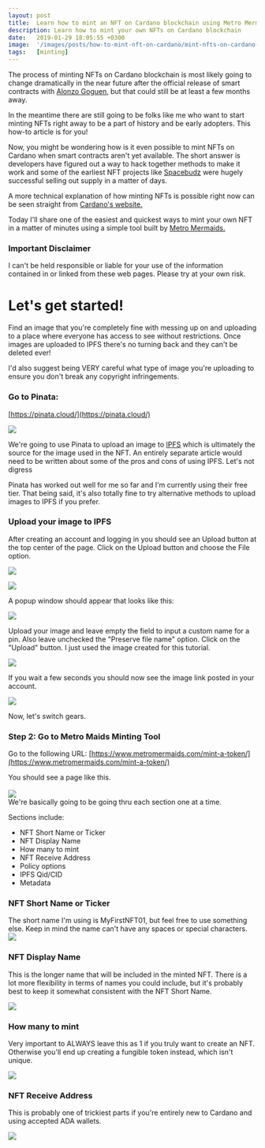 ```yaml
---
layout: post
title:  Learn how to mint an NFT on Cardano blockchain using Metro Mermaids
description: Learn how to mint your own NFTs on Cardano blockchain
date:   2019-01-29 18:05:55 +0300
image:  '/images/posts/how-to-mint-nft-on-cardano/mint-nfts-on-cardano-blockchain.png'
tags:   [minting]
---
```

The process of minting NFTs on Cardano blockchain is most likely going to change dramatically in the near future after the official release of smart contracts with [Alonzo Goguen](https://roadmap.cardano.org/en/goguen/), but that could still be at least a few months away. 

In the meantime there are still going to be folks like me who want to start minting NFTs right away to be a part of history and be early adopters. This how-to article is for you! 

Now, you might be wondering how is it even possible to mint NFTs on Cardano when smart contracts aren't yet available. The short answer is developers have figured out a way to hack together methods to make it work and some of the earliest NFT projects like [Spacebudz](https://spacebudz.io) were hugely successful selling out supply in a matter of days.

A more technical explanation of how minting NFTs is possible right now can be seen straight from [Cardano's website.](https://cardano-ledger.readthedocs.io/en/latest/explanations/faq.html#cardano-native-tokens-vs-erc) 

Today I'll share one of the easiest and quickest ways to mint your own NFT in a matter of minutes using a simple tool built by [Metro Mermaids.](https://www.metromermaids.com) 

### Important Disclaimer
I can't be held responsible or liable for your use of the information contained in or linked from these web pages. Please try at your own risk. 

# Let's get started!
Find an image that you're completely fine with messing up on and uploading to a place where everyone has access to see without restrictions. Once images are uploaded to IPFS there's no turning back and they can't be deleted ever!

I'd also suggest being VERY careful what type of image you're uploading to ensure you don't break any copyright infringements.  

### Go to Pinata:
[https://pinata.cloud/](https://pinata.cloud/)  

[![](/images/posts/how-to-mint-nft-on-cardano/pinata_1.png)](https://pinata.cloud/)  

We're going to use Pinata to upload an image to [IPFS](https://docs.ipfs.io/concepts/what-is-ipfs/) which is ultimately the source for the image used in the NFT. An entirely separate article would need to be written about some of the pros and cons of using IPFS. Let's not digress 

Pinata has worked out well for me so far and I'm currently using their free tier. That being said, it's also totally fine to try alternative methods to upload images to IPFS if you prefer.  

### Upload your image to IPFS

After creating an account and logging in you should see an Upload button at the top center of the page. Click on the Upload button and choose the File option.  

![](/images/posts/how-to-mint-nft-on-cardano/pinata_2.png) 

![](/images/posts/how-to-mint-nft-on-cardano/pinata_4.png)  

A popup window should appear that looks like this:  

![](/images/posts/how-to-mint-nft-on-cardano/pinata_8.png)  

Upload your image and leave empty the field to input a custom name for a pin. Also leave unchecked the "Preserve file name" option. Click on the "Upload" button. I just used the image created for this tutorial.

![](/images/posts/how-to-mint-nft-on-cardano/pinata_5.png)  

If you wait a few seconds you should now see the image link posted in your account. 

![](/images/posts/how-to-mint-nft-on-cardano/pinata_6.png)    

Now, let's switch gears.

### Step 2: Go to Metro Maids Minting Tool
Go to the following URL:
[https://www.metromermaids.com/mint-a-token/](https://www.metromermaids.com/mint-a-token/)  

You should see a page like this.  
<br/>
![](/images/posts/how-to-mint-nft-on-cardano/metro-maid-minting-tool.png)   
We're basically going to be going thru each section one at a time. 

Sections include:
- NFT Short Name or Ticker
- NFT Display Name
- How many to mint
- NFT Receive Address
- Policy options
- IPFS Qid/CID
- Metadata

### NFT Short Name or Ticker
The short name I'm using is MyFirstNFT01, but feel free to use something else. Keep in mind the name can't have any spaces or special characters.  
![](/images/posts/how-to-mint-nft-on-cardano/metro-maid_2.png)  

### NFT Display Name
This is the longer name that will be included in the minted NFT. There is a lot more flexibility in terms of names you could include, but it's probably best to keep it somewhat consistent with the NFT Short Name. 

![](/images/posts/how-to-mint-nft-on-cardano/metro-maid_3.png)  

### How many to mint
Very important to ALWAYS leave this as 1 if you truly want to create an NFT. Otherwise you'll end up creating a fungible token instead, which isn't unique.

![](/images/posts/how-to-mint-nft-on-cardano/metro-maid_4.png)  

### NFT Receive Address
This is probably one of trickiest parts if you're entirely new to Cardano and using accepted ADA wallets. 

![](/images/posts/how-to-mint-nft-on-cardano/metro-maid_6.png)  

